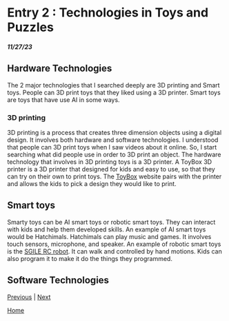 # Entry 2 : Technologies in Toys and Puzzles 
##### 11/27/23

## Hardware Technologies
The 2 major technologies that I searched deeply are 3D printing and Smart toys. People can 3D print toys that they liked using a 3D printer. Smart toys are toys that have use AI in some ways. 

### 3D printing 
3D printing is a process that creates three dimension objects using a digital design. It involves both hardware and software technologies. I understood that people can 3D print toys when I saw videos about it online. So, I start searching what did people use in order to 3D print an object. The hardware technology that involves in 3D printing toys is a 3D printer. A ToyBox 3D printer is a 3D printer that designed for kids and easy to use, so that they can try on their own to print toys. The [ToyBox](https://www.make.toys/toys) website pairs with the printer and allows the kids to pick a design they would like to print. 

## Smart toys 
Smarty toys can be AI smart toys or robotic smart toys. They can interact with kids and help them developed skills. An example of AI smart toys would be Hatchimals. Hatchimals can play music and games. It involves touch sensors, microphone, and speaker. An example of robotic smart toys is the [SGILE RC robot](https://www.sgile.com/blogs/sgile-toy/the-perfect-sgile-remote-control-robot-for-kids). It can walk and controlled by hand motions. Kids can also program it to make it do the things they programmed. 

## Software Technologies 






[Previous](entry01.md) | [Next](entry03.md)

[Home](../README.md)